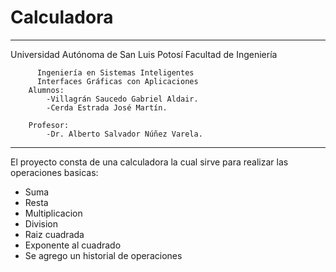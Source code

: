# Calculadora
----------------------------------------------------------------------
 Universidad Autónoma de San Luis Potosí
 Facultad de Ingeniería
                
          Ingeniería en Sistemas Inteligentes
          Interfaces Gráficas con Aplicaciones
        Alumnos:
            -Villagrán Saucedo Gabriel Aldair.
            -Cerda Estrada José Martín.
        
        Profesor:
            -Dr. Alberto Salvador Núñez Varela.
---------------------------------------------------------------------
El proyecto consta de una calculadora la cual sirve para realizar las operaciones basicas:
  - Suma
  - Resta
  - Multiplicacion
  - Division
  - Raiz cuadrada
  - Exponente al cuadrado
  - Se agrego un historial de operaciones
